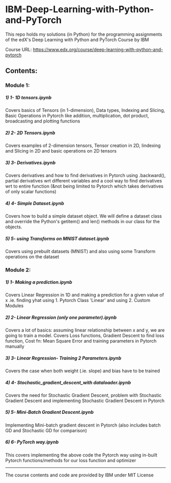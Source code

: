 # IBM-Deep-Learning-with-Python-and-PyTorch

This repo holds my solutions (in Python) for the programming assignments of the edX's Deep Learning with Python and PyTorch Course by IBM

Course URL: https://www.edx.org/course/deep-learning-with-python-and-pytorch

## Contents:

### Module 1:

##### 1) 1- 1D tensors.ipynb

Covers basics of Tensors (in 1-dimension), Data types, Indexing and Slicing, Basic Operations in Pytorch like addition, multiplication, dot product, broadcasting and plotting functions

##### 2) 2- 2D Tensors.ipynb

Covers examples of 2-dimension tensors, Tensor creation in 2D, Iindexing and Slicing in 2D and basic operations on 2D tensors

##### 3) 3- Derivatives.ipynb

Covers derivatives and how to find derivatives in Pytorch using .backward(), partial derivatives wrt different variables and a cool way to find derivatives wrt to entire function (&not being limited to Pytorch which takes derivatives of only scalar functions)

##### 4) 4- Simple Dataset.ipynb

Covers how to build a simple dataset object. We will define a dataset class and override the Python's getitem() and len() methods in our class for the objects.

##### 5) 5- using Transforms on MNIST dataset.ipynb

Covers using prebuilt datasets (MNIST) and also using some Transform operations on the dataset

### Module 2:

##### 1) 1- Making a prediction.ipynb

Covers Linear Regression in 1D and making a prediction for a given value of x .ie. finding yhat using 1. Pytorch Class 'Linear' and using 2. Custom Modules

##### 2) 2- Linear Regression (only one parameter).ipynb

Covers a lot of basics: assuming linear relationship between x and y, we are going to train a model. Covers Loss functions, Gradient Descent to find loss function, Cost fn: Mean Square Error and training parameters in Pytorch manually

##### 3) 3- Linear Regression- Training 2 Parameters.ipynb

Covers the case when both weight (.ie. slope) and bias have to be trained

##### 4) 4- Stochastic_gradient_descent_with dataloader.ipynb

Covers the need for Stochastic Gradient Descent, problem with Stochastic Gradient Descent and implementing Stochastic Gradient Descent in Pytorch

##### 5) 5- Mini-Batch Gradient Descent.ipynb

Implementing Mini-batch gradient descent in Pytorch (also includes batch GD and Stochastic GD for comparison)

##### 6) 6- PyTorch way.ipynb

This covers implementing the above code the Pytorch way using in-built Pytorch functions/methods for our loss function and optimizer





<hr>

The course contents and code are provided by IBM under MIT License

